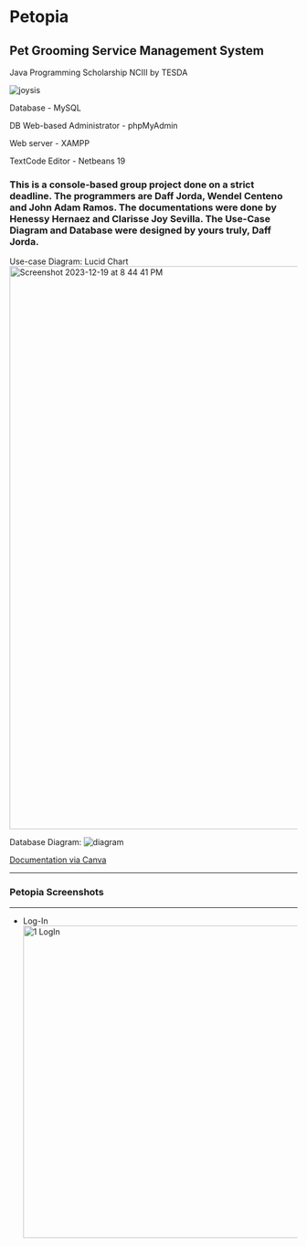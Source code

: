 # Petopia
## **Pet Grooming Service Management System**
Java Programming Scholarship NCIII by TESDA

![joysis](https://github.com/dajo09/Petopia/assets/33592524/9ca95e14-d3be-4157-b72e-a60a12689179)

Database - MySQL

DB Web-based Administrator - phpMyAdmin

Web server - XAMPP

TextCode Editor - Netbeans 19

### This is a console-based group project done on a strict deadline. The programmers are Daff Jorda, Wendel Centeno and John Adam Ramos. The documentations were done by Henessy Hernaez and Clarisse Joy Sevilla. The Use-Case Diagram and Database were designed by yours truly, Daff Jorda.

Use-case Diagram: Lucid Chart
<img width="986" alt="Screenshot 2023-12-19 at 8 44 41 PM" src="https://github.com/dajo09/Petopia/assets/33592524/333e4e1d-b29c-42d6-b160-00f4f5f1c92d">

Database Diagram:
![diagram](https://github.com/dajo09/Petopia/assets/33592524/305b8548-8ff9-427d-b6aa-95277d6e5e8a)

[Documentation via Canva](https://www.canva.com/design/DAFzdbRD_7M/kFNSqF9CKaUnYivkuWq_ww/edit?utm_content=DAFzdbRD_7M&utm_campaign=designshare&utm_medium=link2&utm_source=sharebutton)
 



---
### Petopia Screenshots
---
- Log-In
  <img width="547" alt="1   LogIn " src="https://github.com/dajo09/Petopia/assets/33592524/eb6c15af-33e8-47e0-b69d-6e7017495385">





